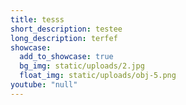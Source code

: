 ```yaml
---
title: tesss
short_description: testee
long_description: terfef
showcase:
  add_to_showcase: true
  bg_img: static/uploads/2.jpg
  float_img: static/uploads/obj-5.png
youtube: "null"
---
```

